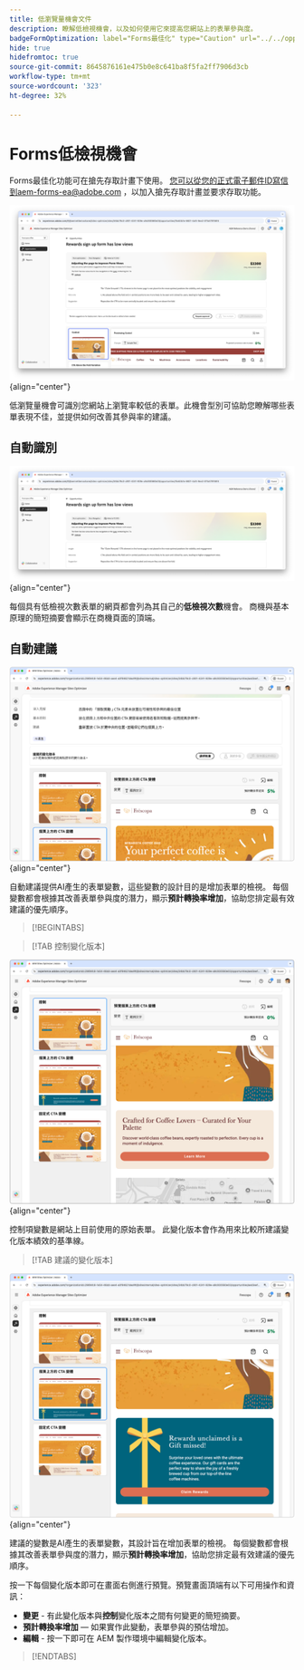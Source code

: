 ```yaml
---
title: 低瀏覽量機會文件
description: 瞭解低檢視機會，以及如何使用它來提高您網站上的表單參與度。
badgeFormOptimization: label="Forms最佳化" type="Caution" url="../../opportunity-types/form-optimization.md" tooltip="Forms最佳化"
hide: true
hidefromtoc: true
source-git-commit: 8645876161e475b0e8c641ba8f5fa2ff7906d3cb
workflow-type: tm+mt
source-wordcount: '323'
ht-degree: 32%

---
```



# Forms低檢視機會

<span class="preview"> Forms最佳化功能可在搶先存取計畫下使用。 您可以從您的正式電子郵件ID寫信到aem-forms-ea@adobe.com ，以加入搶先存取計畫並要求存取功能。</span>

![低瀏覽量機會](./assets/low-views/hero.png){align="center"}

低瀏覽量機會可識別您網站上瀏覽率較低的表單。此機會型別可協助您瞭解哪些表單表現不佳，並提供如何改善其參與率的建議。

## 自動識別

![自動識別低瀏覽量](./assets/low-views/auto-identify.png){align="center"}

每個具有低檢視次數表單的網頁都會列為其自己的&#x200B;**低檢視次數**&#x200B;機會。 商機與基本原理的簡短摘要會顯示在商機頁面的頂端。

## 自動建議

![自動建議低瀏覽量](./assets/low-views/auto-suggest.png){align="center"}

自動建議提供AI產生的表單變數，這些變數的設計目的是增加表單的檢視。 每個變數都會根據其改善表單參與度的潛力，顯示&#x200B;**預計轉換率增加**，協助您排定最有效建議的優先順序。

>[!BEGINTABS]

>[!TAB 控制變化版本]

![控制變化版本](./assets/low-views/control-variation.png){align="center"}

控制項變數是網站上目前使用的原始表單。 此變化版本會作為用來比較所建議變化版本績效的基準線。

>[!TAB 建議的變化版本]

![建議的變化版本](./assets/low-views/suggested-variations.png){align="center"}

建議的變數是AI產生的表單變數，其設計旨在增加表單的檢視。 每個變數都會根據其改善表單參與度的潛力，顯示&#x200B;**預計轉換率增加**，協助您排定最有效建議的優先順序。

按一下每個變化版本即可在畫面右側進行預覽。預覽畫面頂端有以下可用操作和資訊：

* **變更** - 有此變化版本與&#x200B;**控制**&#x200B;變化版本之間有何變更的簡短摘要。
* **預計轉換率增加** — 如果實作此變動，表單參與的預估增加。
* **編輯** - 按一下即可在 AEM 製作環境中編輯變化版本。

>[!ENDTABS]

<!-- 

## Auto-optimize

[!BADGE Ultimate]{type=Positive tooltip="Ultimate"}

![Auto-optimize low views](./assets/low-views/auto-optimize.png){align="center"}

Sites Optimizer Ultimate adds the ability to deploy auto-optimization for the issues found by the low views opportunity.

>[!BEGINTABS]

>[!TAB Test multiple]


>[!TAB Publish selected]

{{auto-optimize-deploy-optimization-slack}}

>[!TAB Request approval]

{{auto-optimize-request-approval}}

>[!ENDTABS]

-->

